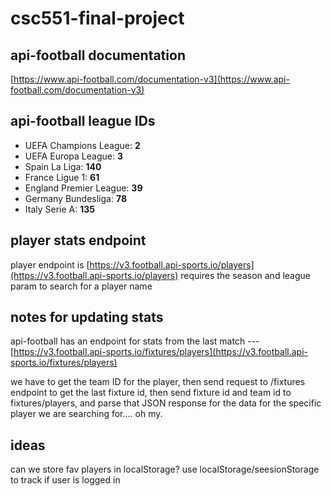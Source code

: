 # csc551-final-project

## api-football documentation

[https://www.api-football.com/documentation-v3](https://www.api-football.com/documentation-v3)

## api-football league IDs

- UEFA Champions League: **2**
- UEFA Europa League: **3**
- Spain La Liga: **140**
- France Ligue 1: **61**
- England Premier League: **39**
- Germany Bundesliga: **78**
- Italy Serie A: **135**

## player stats endpoint

player endpoint is [https://v3.football.api-sports.io/players](https://v3.football.api-sports.io/players)
requires the season and league param to search for a player name

## notes for updating stats

api-football has an endpoint for stats from the last match ---
[https://v3.football.api-sports.io/fixtures/players](https://v3.football.api-sports.io/fixtures/players)

we have to get the team ID for the player, then send request to /fixtures endpoint to get the last fixture id, then send fixture id and team id to fixtures/players, and parse that JSON response for the data for the specific player we are searching for.... oh my.

## ideas

can we store fav players in localStorage?
use localStorage/seesionStorage to track if user is logged in
